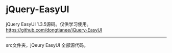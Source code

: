 # jQuery-EasyUI
jQuery EasyUI 1.3.5源码。仅供学习使用。https://github.com/dongtianee/jQuery-EasyUI

-------------

src文件夹，jQeury EasyUI 全部源代码。
